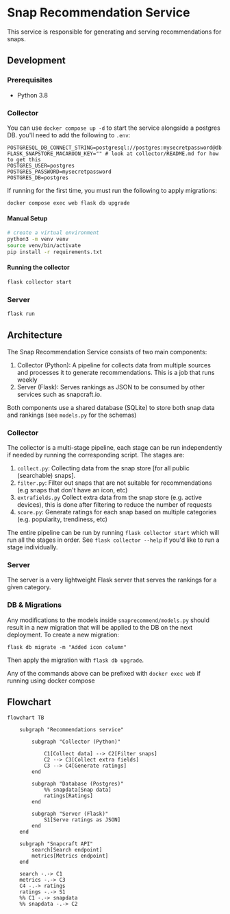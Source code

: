 # Snap Recommendation Service
This service is responsible for generating and serving recommendations for snaps.

## Development

### Prerequisites
- Python 3.8

### Collector

You can use `docker compose up -d` to start the service alongside a postgres DB. you'll need to add the following to `.env`:

```
POSTGRESQL_DB_CONNECT_STRING=postgresql://postgres:mysecretpassword@db:5432/postgres
FLASK_SNAPSTORE_MACAROON_KEY="" # look at collector/README.md for how to get this
POSTGRES_USER=postgres
POSTGRES_PASSWORD=mysecretpassword
POSTGRES_DB=postgres
```

If running for the first time, you must run the following to apply migrations:

```
docker compose exec web flask db upgrade
```

#### Manual Setup

```bash
# create a virtual environment
python3 -m venv venv
source venv/bin/activate
pip install -r requirements.txt
```

#### Running the collector
```bash
flask collector start
```

### Server

```bash
flask run
```


## Architecture
The Snap Recommendation Service consists of two main components:
1. Collector (Python): A pipeline for collects data from multiple sources and processes it to generate recommendations. This is a job that runs weekly
2. Server (Flask): Serves rankings as JSON to be consumed by other services such as snapcraft.io.

Both components use a shared database (SQLite) to store both snap data and rankings (see `models.py` for the schemas)

### Collector
The collector is a multi-stage pipeline, each stage can be run independently if needed by running the corresponding script. The stages are:
1. `collect.py`: Collecting data from the snap store [for all public (searchable) snaps]. 
2. `filter.py`: Filter out snaps that are not suitable for recommendations (e.g snaps that don't have an icon, etc)
3. `extrafields.py` Collect extra data from the snap store (e.g. active devices), this is done after filtering to reduce the number of requests
4. `score.py`: Generate ratings for each snap based on multiple categories (e.g. popularity, trendiness, etc)

The entire pipeline can be run by running `flask collector start` which will run all the stages in order. See `flask collector --help` if you'd like to run a stage individually.

### Server
The server is a very lightweight Flask server that serves the rankings for a given category.

### DB & Migrations

Any modifications to the models inside `snaprecommend/models.py` should result in a new migration that will be applied to the DB on the next deployment. To create a new migration:

```
flask db migrate -m "Added icon column"
```

Then apply the migration with `flask db upgrade`.

Any of the commands above can be prefixed with `docker exec web` if running using docker compose

## Flowchart
```mermaid
flowchart TB

    subgraph "Recommendations service"
        
        subgraph "Collector (Python)"
            
            C1[Collect data] --> C2[Filter snaps]
            C2 --> C3[Collect extra fields]
            C3 --> C4[Generate ratings]
        end

        subgraph "Database (Postgres)"
            %% snapdata[Snap data]
            ratings[Ratings]
        end

        subgraph "Server (Flask)"
            S1[Serve ratings as JSON]
        end
    end

    subgraph "Snapcraft API"
        search[Search endpoint]
        metrics[Metrics endpoint]
    end
    
    search -.-> C1
    metrics -.-> C3
    C4 -.-> ratings
    ratings -.-> S1
    %% C1 -.-> snapdata
    %% snapdata -.-> C2

```
